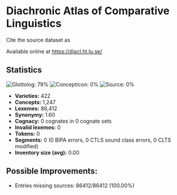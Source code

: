# Diachronic Atlas of Comparative Linguistics 

Cite the source dataset as

> 

Available online at https://diacl.ht.lu.se/

## Statistics



![Glottolog: 79%](https://img.shields.io/badge/Glottolog-79%25-yellow.svg "Glottolog: 79%")
![Concepticon: 0%](https://img.shields.io/badge/Concepticon-0%25-red.svg "Concepticon: 0%")
![Source: 0%](https://img.shields.io/badge/Source-0%25-red.svg "Source: 0%")

- **Varieties:** 422
- **Concepts:** 1,247
- **Lexemes:** 86,412
- **Synonymy:** 1.60
- **Cognacy:** 0 cognates in 0 cognate sets
- **Invalid lexemes:** 0
- **Tokens:** 0
- **Segments:** 0 (0 BIPA errors, 0 CTLS sound class errors, 0 CLTS modified)
- **Inventory size (avg):** 0.00

## Possible Improvements:



- Entries missing sources: 86412/86412 (100.00%)
